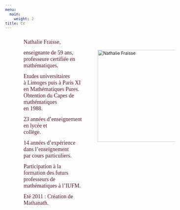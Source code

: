 ```yaml
---
menu:
  main:
    weight: 2
title: CV
---
```

<div style="display: flex; flex-direction: row;">
    <div style="width: 50%;">
        <p style="text-align: left; padding-left: 60px;">
            <span style="color: #601a34; font-size: large; font-family: georgia, palatino;">Nathalie Fraisse,</span>
        </p>
        <p style="text-align: left; padding-left: 60px;">
            <span style="color: #601a34; font-size: large; font-family: georgia, palatino;">enseignante de 59 ans,</span><br>
            <span style="color: #601a34; font-size: large; font-family: georgia, palatino;"> professeure certifiée en mathématiques.</span>
        </p>
        <p style="text-align: left; padding-left: 60px;">
            <span style="color: #601a34; font-size: large; font-family: georgia, palatino;">Etudes universitaires</span><br>
            <span style="color: #601a34; font-size: large; font-family: georgia, palatino;"> à Limoges puis à Paris XI</span><br>
            <span style="color: #601a34; font-size: large; font-family: georgia, palatino;"> en Mathématiques Pures.</span><br>
            <span style="color: #601a34; font-size: large; font-family: georgia, palatino;"> Obtention du Capes&nbsp;de mathématiques &nbsp; &nbsp; &nbsp; &nbsp; &nbsp; &nbsp; &nbsp; &nbsp;</span><br>
            <span style="color: #601a34; font-size: large; font-family: georgia, palatino;"> en 1988.</span>
        </p>
        <p style="text-align: left; padding-left: 60px;">
            <span style="color: #601a34; font-size: large; font-family: georgia, palatino;">23 années d’enseignement en lycée et</span><br>
            <span style="color: #601a34; font-size: large; font-family: georgia, palatino;"> collège.</span>
        </p>
        <p style="text-align: left; padding-left: 60px;">
            <span style="color: #601a34; font-size: large; font-family: georgia, palatino;">14 années d’expérience dans l’enseignement<br>
        par cours particuliers.</span>
        </p>
        <p style="text-align: left; padding-left: 60px;">
            <span style="color: #601a34; font-size: large; font-family: georgia, palatino;">Participation à la</span><br>
            <span style="color: #601a34; font-size: large; font-family: georgia, palatino;"> formation des futurs</span><br>
            <span style="color: #601a34; font-size: large; font-family: georgia, palatino;"> professeurs de</span><br>
            <span style="color: #601a34; font-size: large; font-family: georgia, palatino;"> mathématiques à l’IUFM.</span>
        </p>
        <p style="text-align: left; padding-left: 60px;">
            <span style="color: #601a34; font-size: large; font-family: georgia, palatino;">Eté 2011 : Création de Mathanath.</span>
        </p>
    </div>
    <div style="width: 50%;">
        <img decoding="async" id="Nathalie Fraisse" style="margin: 50px;" title="Nathalie Fraisse" src="/images/Portrait-pour-Mathanath1.webp" alt="Nathalie Fraisse" width="300" height="300" />
    </div>
</div>